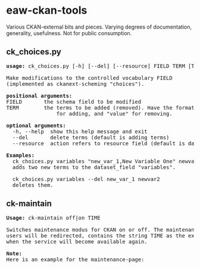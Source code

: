 # eaw-ckan-tools

Various CKAN-external bits and pieces. Varying degrees of documentation, generality, usefulness. Not for public consumption.

## ck_choices.py

<pre>
<b>usage:</b> ck_choices.py [-h] [--del] [--resource] FIELD TERM [TERM ...]

Make modifications to the controlled vocabulary FIELD
(implemented as ckanext-scheming "choices").

<b>positional arguments:</b>
FIELD       the schema field to be modified
TERM        the terms to be added (removed). Have the format "value,label"
                for adding, and "value" for removing.

<b>optional arguments:</b>
  -h, --help  show this help message and exit
  --del       delete terms (default is adding terms)
  --resource  action refers to resource field (default is dataset field)

<b>Examples:</b>
  ck_choices.py variables "new_var_1,New Variable One" newvar2,"Another One"
  adds two new terms to the dataset_field "variables".

  ck_choices.py variables --del new_var_1 newvar2
  deletes them.
</pre>

## ck-maintain

<pre>
<b>Usage:</b> ck-maintain off|on TIME

Switches maintenance modus for CKAN on or off. The maintenance-page, to which
users will be redirected, contains the string TIME as the expected time
when the service will become available again.

<b>Note:</b>
Here is an example for the maintenance-page:<a href="https://github.com/eawag-rdm/eaw-ckan-tools/blob/master/maintenance.html>maintenance.html</a>.
That page has to be put in the nginx document-root: /usr/share/nginx/html.
</pre>

`codeexample`

</pre>
